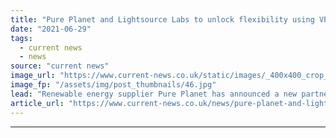 ```yaml
---
title: "Pure Planet and Lightsource Labs to unlock flexibility using VPP"
date: "2021-06-29"
tags: 
  - current news
  - news
source: "current news"
image_url: "https://www.current-news.co.uk/static/images/_400x400_crop_center-center/Lightsource-Labs-credit-Lightsource-BP-shutterstock.jpg"
image_fp: "/assets/img/post_thumbnails/46.jpg"
lead: "​Renewable energy supplier Pure Planet has announced a new partnership with Lightsource Labs to use its energy management technology to unlock flexibility."
article_url: "https://www.current-news.co.uk/news/pure-planet-and-lightsource-labs-to-unlock-flexibility-using-vpp?utm_source=rss-feeds&utm_medium=rss&utm_campaign=rss"
---
```


---
